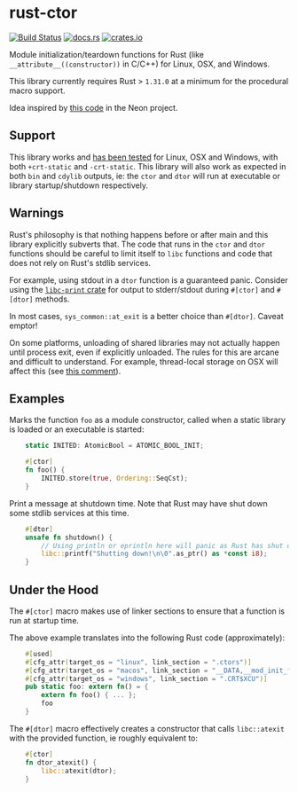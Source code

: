 # rust-ctor

[![Build Status](https://api.travis-ci.org/mmastrac/rust-ctor.svg?branch=master)](https://travis-ci.org/mmastrac/rust-ctor)
[![docs.rs](https://docs.rs/ctor/badge.svg)](https://docs.rs/ctor)
[![crates.io](https://img.shields.io/crates/v/ctor.svg)](https://crates.io/crates/ctor)

Module initialization/teardown functions for Rust (like `__attribute__((constructor))` in C/C++) for Linux, OSX, and Windows.

This library currently requires Rust > `1.31.0` at a minimum for the
procedural macro support.

Idea inspired by [this code](https://github.com/neon-bindings/neon/blob/2277e943a619579c144c1da543874f4a7ec39879/src/lib.rs#L42) in the Neon project.

## Support

This library works and [has been tested](https://travis-ci.org/mmastrac/rust-ctor)
for Linux, OSX and Windows, with both `+crt-static` and `-crt-static`. This
library will also work as expected in both `bin` and `cdylib` outputs, 
ie: the `ctor` and `dtor` will run at executable or library 
startup/shutdown respectively.

## Warnings

Rust's philosophy is that nothing happens before or after main and 
this library explicitly subverts that. The code that runs in the `ctor`
and `dtor` functions should be careful to limit itself to `libc` 
functions and code that does not rely on Rust's stdlib services.

For example, using stdout in a `dtor` function is a guaranteed panic. Consider
using the [`libc-print` crate](https://crates.io/crates/libc-print) for output
to stderr/stdout during `#[ctor]` and `#[dtor]` methods.

In most cases, `sys_common::at_exit` is a better choice than `#[dtor]`. Caveat emptor!

On some platforms, unloading of shared libraries may not actually 
happen until process exit, even if explicitly unloaded. The rules for 
this are arcane and difficult to understand. For example, thread-local
storage on OSX will affect this (see [this comment](https://github.com/rust-lang/rust/issues/28794#issuecomment-368693049)).

## Examples

Marks the function `foo` as a module constructor, called when a static
library is loaded or an executable is started:

```rust
    static INITED: AtomicBool = ATOMIC_BOOL_INIT;

    #[ctor]
    fn foo() {
        INITED.store(true, Ordering::SeqCst);
    }
```

Print a message at shutdown time. Note that Rust may have shut down
some stdlib services at this time.

```rust
    #[dtor]
    unsafe fn shutdown() {
        // Using println or eprintln here will panic as Rust has shut down
        libc::printf("Shutting down!\n\0".as_ptr() as *const i8);
    }
```

## Under the Hood

The `#[ctor]` macro makes use of linker sections to ensure that a 
function is run at startup time.

The above example translates into the following Rust code (approximately):

```rust
    #[used]
    #[cfg_attr(target_os = "linux", link_section = ".ctors")]
    #[cfg_attr(target_os = "macos", link_section = "__DATA,__mod_init_func")]
    #[cfg_attr(target_os = "windows", link_section = ".CRT$XCU")]
    pub static foo: extern fn() = { 
        extern fn foo() { ... };
        foo 
    }
```

The `#[dtor]` macro effectively creates a constructor that calls `libc::atexit` with the provided function, ie roughly equivalent to:

```rust
    #[ctor]
    fn dtor_atexit() {
        libc::atexit(dtor);
    }
```
